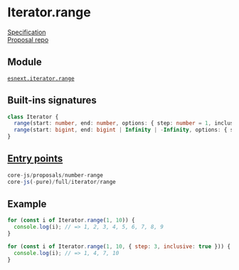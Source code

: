 # Iterator.range
[Specification](https://tc39.es/proposal-iterator.range/)\
[Proposal repo](https://github.com/tc39/proposal-Number.range)

## Module
[`esnext.iterator.range`](https://github.com/zloirock/core-js/blob/v4/packages/core-js/modules/esnext.iterator.range.js)

## Built-ins signatures
```ts
class Iterator {
  range(start: number, end: number, options: { step: number = 1, inclusive: boolean = false } | step: number = 1): NumericRangeIterator;
  range(start: bigint, end: bigint | Infinity | -Infinity, options: { step: bigint = 1n, inclusive: boolean = false } | step: bigint = 1n): NumericRangeIterator;
}
```

## [Entry points]({docs-version}/docs/usage#h-entry-points)
```ts
core-js/proposals/number-range
core-js(-pure)/full/iterator/range
```

## Example
```js
for (const i of Iterator.range(1, 10)) {
  console.log(i); // => 1, 2, 3, 4, 5, 6, 7, 8, 9
}

for (const i of Iterator.range(1, 10, { step: 3, inclusive: true })) {
  console.log(i); // => 1, 4, 7, 10
}
```
